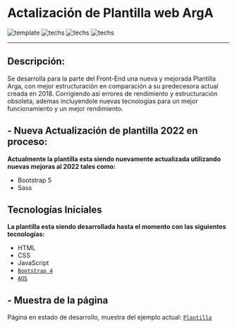 # Actalización de Plantilla web ArgA

![template](https://img.shields.io/badge/Status-Woking-red.svg)
![techs](https://img.shields.io/badge/tech-HTML--JS--CSS-yellow.svg)
![techs](https://img.shields.io/badge/Framework-Bootstrap%204-blueviolet)
![techs](https://img.shields.io/badge/comp-AOS-lightgrey.svg)

---

## Descripción:
Se desarrolla para la parte del Front-End una nueva y mejorada Plantilla Arga, con mejor estructuración en comparación a su predecesora actual creada en 2018. Corrigiendo asi errores de rendimiento y estructuración obsoleta, ademas incluyendole nuevas tecnologías para un mejor funcionamiento y un mejor rendimiento.

## - Nueva Actualización de plantilla 2022 en proceso:
**Actualmente la plantilla esta siendo nuevamente actualizada utilizando nuevas mejoras al 2022 tales como:**
* Bootstrap 5
* Sass

## Tecnologías Iniciales

**La plantilla esta siendo desarrollada hasta el momento con las siguientes tecnologías:**
* HTML
* CSS
* JavaScript
* [`Bootstrap 4`](https://getbootstrap.com/ "Framework")
* [`AOS`](https://michalsnik.github.io/aos/ "Library CSS")


## - Muestra de la página

Página en estado de desarrollo, muestra del ejemplo actual: [`Plantilla`](https://mirlino.github.io/ArgA2020/)



